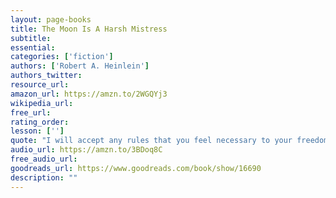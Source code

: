 ```yaml
---
layout: page-books
title: The Moon Is A Harsh Mistress
subtitle: 
essential: 
categories: ['fiction']
authors: ['Robert A. Heinlein']
authors_twitter: 
resource_url: 
amazon_url: https://amzn.to/2WGQYj3
wikipedia_url: 
free_url: 
rating_order: 
lesson: ['']
quote: "I will accept any rules that you feel necessary to your freedom. I am free, no matter what rules surround me. If I find them tolerable, I tolerate them; if I find them too obnoxious, I break them. I am free because I know that I alone am morally responsible for everything I do."
audio_url: https://amzn.to/3BDoq8C
free_audio_url: 
goodreads_url: https://www.goodreads.com/book/show/16690
description: ""
---
```

